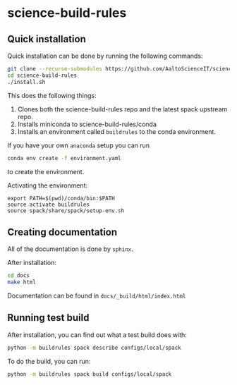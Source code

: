 # science-build-rules

## Quick installation

Quick installation can be done by running the following commands:

```sh
git clone --recurse-submodules https://github.com/AaltoScienceIT/science-build-rules.git
cd science-build-rules
./install.sh
```

This does the following things:

1. Clones both the science-build-rules repo and the latest spack upstream repo.
2. Installs miniconda to science-build-rules/conda
3. Installs an environment called `buildrules` to the conda environment.

If you have your own `anaconda` setup you can run
```sh
conda env create -f environment.yaml
```

to create the environment.

Activating the environment:
```
export PATH=$(pwd)/conda/bin:$PATH
source activate buildrules
source spack/share/spack/setup-env.sh
```

## Creating documentation

All of the documentation is done by `sphinx`. 

After installation:

```sh
cd docs
make html
```

Documentation can be found in `docs/_build/html/index.html`

## Running test build

After installation, you can find out what a test build does with:

```sh
python -m buildrules spack describe configs/local/spack
```

To do the build, you can run:

```sh
python -m buildrules spack build configs/local/spack
```

